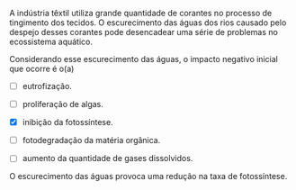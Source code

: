

A indústria têxtil utiliza grande quantidade de corantes no processo de tingimento dos tecidos. O escurecimento das águas dos rios causado pelo despejo desses corantes pode desencadear uma série de problemas no ecossistema aquático.

Considerando esse escurecimento das águas, o impacto negativo inicial que ocorre é o(a)



- [ ] eutrofização.
- [ ] proliferação de algas.
- [x] inibição da fotossíntese.
- [ ] fotodegradação da matéria orgânica.
- [ ] aumento da quantidade de gases dissolvidos.


O escurecimento das águas provoca uma redução na taxa de fotossíntese.

        